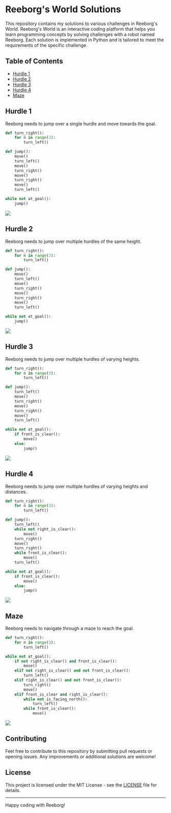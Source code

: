 # Reeborg's World Solutions

This repository contains my solutions to various challenges in Reeborg's World. Reeborg's World is an interactive coding platform that helps you learn programming concepts by solving challenges with a robot named Reeborg. Each solution is implemented in Python and is tailored to meet the requirements of the specific challenge.

## Table of Contents

- [Hurdle 1](#hurdle-1)
- [Hurdle 2](#hurdle-2)
- [Hurdle 3](#hurdle-3)
- [Hurdle 4](#hurdle-4)
- [Maze](#maze)

## Hurdle 1

Reeborg needs to jump over a single hurdle and move towards the goal.

```python
def turn_right():
    for n in range(3):
        turn_left()

def jump():
    move()
    turn_left()
    move()
    turn_right()
    move()
    turn_right()
    move()
    turn_left()

while not at_goal():
    jump()
```
<img src="assets/img/hurdle1.png">

## Hurdle 2

Reeborg needs to jump over multiple hurdles of the same height.

```python
def turn_right():
    for n in range(3):
        turn_left()

def jump():
    move()
    turn_left()
    move()
    turn_right()
    move()
    turn_right()
    move()
    turn_left()

while not at_goal():
    jump()
```
<img src="assets/img/hurdle2.png">

## Hurdle 3

Reeborg needs to jump over multiple hurdles of varying heights.

```python
def turn_right():
    for n in range(3):
        turn_left()

def jump():
    turn_left()
    move()
    turn_right()
    move()
    turn_right()
    move()
    turn_left()

while not at_goal():
    if front_is_clear():
        move()
    else:
        jump()
```
<img src="assets/img/hurdle3.png">

## Hurdle 4

Reeborg needs to jump over multiple hurdles of varying heights and distances.

```python
def turn_right():
    for n in range(3):
        turn_left()

def jump():
    turn_left()
    while not right_is_clear():
        move()
    turn_right()
    move()
    turn_right()
    while front_is_clear():
        move()
    turn_left()

while not at_goal():
    if front_is_clear():
        move()
    else:
        jump()
```
<img src="assets/img/hurdle4.png">

## Maze

Reeborg needs to navigate through a maze to reach the goal.

```python
def turn_right():
    for n in range(3):
        turn_left()

while not at_goal():
    if not right_is_clear() and front_is_clear():
        move()
    elif not right_is_clear() and not front_is_clear():
        turn_left()
    elif right_is_clear() and not front_is_clear():
        turn_right()
        move()
    elif front_is_clear and right_is_clear():
        while not is_facing_north():
            turn_left()
        while front_is_clear():
            move()
```
<img src="assets/img/maze.png">

## Contributing

Feel free to contribute to this repository by submitting pull requests or opening issues. Any improvements or additional solutions are welcome!

## License

This project is licensed under the MIT License - see the [LICENSE](LICENSE) file for details.

---

Happy coding with Reeborg!